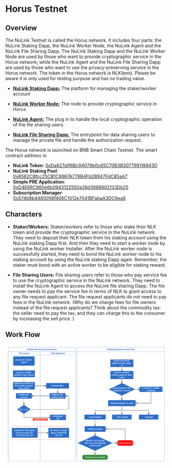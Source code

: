 # Horus Testnet

## Overview

The NuLink Testnet is called the Horus network. It includes four parts: the NuLink Staking Dapp, the NuLink Worker Node, the NuLink Agent and the NuLink File Sharing Dapp. The NuLink Staking Dapp and the  NuLink Worker Node are used by those who want to provide cryptographic service in the Horus network; while the NuLink Agent and the NuLink File Sharing Dapp are used by those who want to use the privacy-preserving service in the Horus network. The token in the Horus network is NLK(test). Please be aware it is only used for testing purpose and has no trading value. 


* [**NuLink Staking Dapp:**](staking_Dapp.md) The platform for managing the staker/worker account 

* [**NuLink Worker Node:**](nulink_worker.md) The node to provide cryptographic service in Horus. 

* [**NuLink Agent:**](nulink_agent.md) The plug in to handle the local cryptographic operation of the file sharing users.

* [**NuLink File Sharing Dapp:**](file_sharing_Dapp.md) The entrypoint for data sharing users to manage the private file and handle the authorization  request.

The Horus network is launched on BNB Smart Chain Testnet. The smart contract address is:

* **NuLink Token**: [0xDa627a1f6Bc94079b0c65C70B3B307799118943D](https://testnet.bscscan.com/address/0xDa627a1f6Bc94079b0c65C70B3B307799118943D)
* **NuLink Staking Pool**: [0x8582C8fcc25CB1C8967A779B4Fb2B947FdC85aA7](https://testnet.bscscan.com/address/0x8582C8fcc25CB1C8967A779B4Fb2B947FdC85aA7)
* **Simple PRE Application**: [0xD4E68C860e6b0943122550a38d3988902133Db25](https://testnet.bscscan.com/address/0xD4E68C860e6b0943122550a38d3988902133Db25)
* **Subscription Manager**: [0x574b8b4480056f406C1012e7041BFabaA3DC6ea6](https://testnet.bscscan.com/address/0x574b8b4480056f406C1012e7041BFabaA3DC6ea6)

## Characters

* **Staker/Workers:** Staker/workers refer to those  who stake their NLK token and provide the cryptographic service in the NuLink network. They need to deposit  their NLK token from his staking account using the NuLink staking Dapp first. And then they need to start a worker node by using the NuLink worker Installer. After the NuLink worker node is successfully started, they need to bond the NuLink worker node to his staking account by using the NuLink staking Dapp again. Remember, the staker must bond with an active worker to be eligible for staking reward.

* **File Sharing Users:** File sharing users refer to those who pay service fee to use the cryptographic service in the NuLink network. They need to install the NuLink Agent to access the NuLink file sharing Dapp. The file owner needs to pay the service fee in terms of NLK to grant access to any file request applicant. The file request applicants do not need to pay fees in the NuLink network. (Why do we charge fees for file owners instead of the file request applicants? Think about the commodity tax: the seller need to pay the tax, and they can charge this to the consumer by increasing the sell price. ) 

## Work Flow

![image](../miscellaneous/img/workflow.png)
